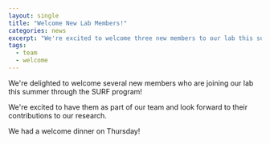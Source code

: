 ```yaml
---
layout: single
title: "Welcome New Lab Members!"
categories: news
excerpt: "We're excited to welcome three new members to our lab this summer."
tags:
  - team
  - welcome
---
```


We're delighted to welcome several new members who are joining our lab this summer through the SURF program!

We're excited to have them as part of our team and look forward to their contributions to our research.

We had a welcome dinner on Thursday!